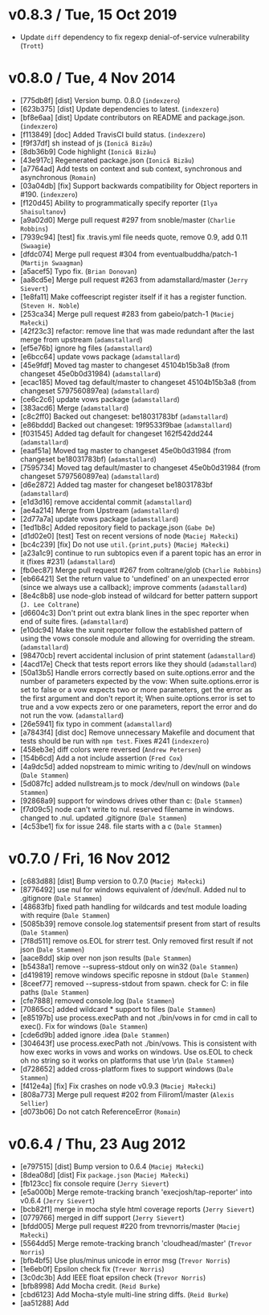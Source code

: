 v0.8.3 / Tue, 15 Oct 2019
========================

  * Update `diff` dependency to fix regexp denial-of-service vulnerability (`Trott`)

v0.8.0 / Tue, 4 Nov 2014
========================
  * [775db8f] [dist] Version bump. 0.8.0 (`indexzero`)
  * [623b375] [dist] Update dependencies to latest. (`indexzero`)
  * [bf8e6aa] [dist] Update contributors on README and package.json. (`indexzero`)
  * [f113849] [doc] Added TravisCI build status. (`indexzero`)
  * [f9f37df] sh instead of js (`Ionică Bizău`)
  * [8db36b9] Code highlight (`Ionică Bizău`)
  * [43e917c] Regenerated package.json (`Ionică Bizău`)
  * [a7764ad] Add tests on context and sub context, synchronous and asynchronous (`Romain`)
  * [03a04db] [fix] Support backwards compatibility for Object reporters in #190. (`indexzero`)
  * [f120d45] Ability to programmatically specify reporter (`Ilya Shaisultanov`)
  * [a9a02d0] Merge pull request #297 from snoble/master (`Charlie Robbins`)
  * [7939c94] [test] fix .travis.yml file needs quote, remove 0.9, add 0.11 (`Swaagie`)
  * [dfdc074] Merge pull request #304 from eventualbuddha/patch-1 (`Martijn Swaagman`)
  * [a5acef5] Typo fix. (`Brian Donovan`)
  * [aa8cd5e] Merge pull request #263 from adamstallard/master (`Jerry Sievert`)
  * [1e8fa11] Make coffeescript register itself if it has a register function. (`Steven H. Noble`)
  * [253ca34] Merge pull request #283 from gabeio/patch-1 (`Maciej Małecki`)
  * [42f23c3] refactor: remove line that was made redundant after the last merge from upstream (`adamstallard`)
  * [ef5e76b] ignore hg files (`adamstallard`)
  * [e6bcc64] update vows package (`adamstallard`)
  * [45e9fdf] Moved tag master to changeset 45104b15b3a8 (from changeset 45e0b0d31984) (`adamstallard`)
  * [ecac185] Moved tag default/master to changeset 45104b15b3a8 (from changeset 5797560897ea) (`adamstallard`)
  * [ce6c2c6] update vows package (`adamstallard`)
  * [383acd6] Merge (`adamstallard`)
  * [c8c2ff0] Backed out changeset: be18031783bf (`adamstallard`)
  * [e86bddd] Backed out changeset: 19f9533f9bae (`adamstallard`)
  * [f031545] Added tag default for changeset 162f542dd244 (`adamstallard`)
  * [eaaf51a] Moved tag master to changeset 45e0b0d31984 (from changeset be18031783bf) (`adamstallard`)
  * [7595734] Moved tag default/master to changeset 45e0b0d31984 (from changeset 5797560897ea) (`adamstallard`)
  * [d6e2872] Added tag master for changeset be18031783bf (`adamstallard`)
  * [e1d3d16] remove accidental commit (`adamstallard`)
  * [ae4a214] Merge from Upstream (`adamstallard`)
  * [2d77a7a] update vows package (`adamstallard`)
  * [1ed1b8c] Added repository field to package.json (`Gabe De`)
  * [d1d02e0] [test] Test on recent versions of node (`Maciej Małecki`)
  * [bc4c239] [fix] Do not use `util.{print,puts}` (`Maciej Małecki`)
  * [a23a1c9] continue to run subtopics even if a parent topic has an error in it (fixes #231) (`adamstallard`)
  * [fb0ec87] Merge pull request #267 from coltrane/glob (`Charlie Robbins`)
  * [eb66421] Set the return value to 'undefined' on an unexpected error (since we always use a callback); improve comments (`adamstallard`)
  * [8e4c8b8] use node-glob instead of wildcard for better pattern support (`J. Lee Coltrane`)
  * [d6604c3] Don't print out extra blank lines in the spec reporter when end of suite fires. (`adamstallard`)
  * [e10dc94] Make the xunit reporter follow the established pattern of using the vows console module and allowing for overriding the stream. (`adamstallard`)
  * [98470cb] revert accidental inclusion of print statement (`adamstallard`)
  * [4acd17e] Check that tests report errors like they should (`adamstallard`)
  * [50a13b5] Handle errors correctly based on suite.options.error and the number of parameters expected by the vow:  When suite.options.error is set to false or a vow expects two or more parameters, get the error as the first argument and don't report it; When suite.options.error is set to true and a vow expects zero or one parameters, report the error and do not run the vow. (`adamstallard`)
  * [26e5941] fix typo in comment (`adamstallard`)
  * [a7843f4] [dist doc] Remove unnecessary Makefile and document that tests should be run with `npm test`. Fixes #241 (`indexzero`)
  * [458eb3e] diff colors were reversed (`Andrew Petersen`)
  * [154b6cd] Add a not include assertion (`Fred Cox`)
  * [4a9dc5d] added nopstream to mimic writing to /dev/null on windows (`Dale Stammen`)
  * [5d087fc] added nullstream.js to mock /dev/null on windows (`Dale Stammen`)
  * [92868a9] support for windows drives other than c: (`Dale Stammen`)
  * [f7d09c5] node can't write to nul. reserved filename in windows. changed to .nul. updated .gitignore (`Dale Stammen`)
  * [4c53be1] fix for issue 248. file starts with a c (`Dale Stammen`)

v0.7.0 / Fri, 16 Nov 2012
=========================
  * [c683d88] [dist] Bump version to 0.7.0 (`Maciej Małecki`)
  * [8776492] use nul for windows equivalent of /dev/null. Added nul to .gitignore (`Dale Stammen`)
  * [48683fb] fixed path handling for wildcards and test module loading with require (`Dale Stammen`)
  * [5085b39] remove console.log statementsif present from start of results (`Dale Stammen`)
  * [7f8d511] remove os.EOL for strerr test. Only removed first result if not json (`Dale Stammen`)
  * [aace8dd] skip over non json results (`Dale Stammen`)
  * [b5438a1] remove --supress-stdout only on win32 (`Dale Stammen`)
  * [d419819] remove windows specific reposne in stdout (`Dale Stammen`)
  * [8ceef77] removed  --supress-stdout from spawn. check for C: in file paths (`Dale Stammen`)
  * [cfe7888] removed console.log (`Dale Stammen`)
  * [70865cc] added wildcard * support to files (`Dale Stammen`)
  * [e85197b] use process.execPath and not ./bin/vows in for cmd in call to exec(). Fix for windows (`Dale Stammen`)
  * [cde6d9b] added ignore .idea (`Dale Stammen`)
  * [304643f] use process.execPath not ./bin/vows. This is consistent with how exec works in vows and works on windows. Use os.EOL to check oh no string so it works on platforms that use \r\n (`Dale Stammen`)
  * [d728652] added cross-platform fixes to support windows (`Dale Stammen`)
  * [f412e4a] [fix] Fix crashes on node v0.9.3 (`Maciej Małecki`)
  * [808a773] Merge pull request #202 from Filirom1/master (`Alexis Sellier`)
  * [d073b06] Do not catch ReferenceError (`Romain`)

v0.6.4 / Thu, 23 Aug 2012
=========================
  * [e797515] [dist] Bump version to 0.6.4 (`Maciej Małecki`)
  * [8dea08d] [dist] Fix `package.json` (`Maciej Małecki`)
  * [fb123cc] fix console require (`Jerry Sievert`)
  * [e5a000b] Merge remote-tracking branch 'execjosh/tap-reporter' into v0.6.4 (`Jerry Sievert`)
  * [bcb82f1] merge in mocha style html coverage reports (`Jerry Sievert`)
  * [0779766] merged in diff support (`Jerry Sievert`)
  * [bfdd005] Merge pull request #220 from trevnorris/master (`Maciej Małecki`)
  * [5564dd5] Merge remote-tracking branch 'cloudhead/master' (`Trevor Norris`)
  * [bfb4bf5] Use plus/minus unicode in error msg (`Trevor Norris`)
  * [1e6eb0f] Epsilon check fix (`Trevor Norris`)
  * [3c0dc3b] Add IEEE float epsilon check (`Trevor Norris`)
  * [bfb8998] Add Mocha credit. (`Reid Burke`)
  * [cbd6123] Add Mocha-style multi-line string diffs. (`Reid Burke`)
  * [aa51288] Add <title> to the HTML coverage report. (`Reid Burke`)
  * [f7afb1b] Better style for directory names in coverage menu. (`Reid Burke`)
  * [526f036] Use Mocha's style for HTML coverage report. (`Reid Burke`)
  * [93dbc61] Summarize coverage data for HTML report. (`Reid Burke`)
  * [abb0d5a] Implement TAP reporter (`execjosh`)

v0.6.3 / Wed, 27 Jun 2012
=========================
  * [f0d2ecc] [dist] Bump version to 0.6.3 (`Maciej Małecki`)
  * [674830d] [bin] Make isolate mode work in node >= 0.7 (`Maciej Małecki`)
  * [075b0eb] [minor] `Math.floor` instead of `Math.ceil` (`Maciej Małecki`)
  * [796ac5d] [bin] Add `--shuffle` option (`Maciej Małecki`)
  * [4347cdd] [fix] Fix unsafe object iterations (`Maciej Małecki`)
  * [a785630] Allow camelCase test filename (`Romain`)
  * [03f60dd] Add `assert.lengthOf` on objects (`Romain`)
  * [38817c1] Exit code should be 1 if asynchronous errors occurs (`Olivier Bazoud`)
  * [3e60864] [refactor] Don't touch `require.extensions` (`Maciej Małecki`)

v0.6.2 / Fri, 24 Feb 2012
=========================
  * [6aa9673] [dist] Version 0.6.2 (`Maciej Małecki`)
  * [6b803ab] [bin] Use `process.execPath` instead of `process.argv[0]` (`Maciej Małecki`)
  * [1d06e90] [api] Write XML coverage report to `coverage.xml` (`Maciej Małecki`)
  * [e0fb4dc] Merge pull request #161 from cliffano/master (`Maciej Małecki`)
  * [9dd9b9e] [bin] Skip dotfiles before `fs.stat()`ing them (`Nathan Hunzaker`)
  * [4342fe9] [ui] Add support for `\n` in context names (`jmreidy`)
  * [bbc8e55] [api] Make `assert.include` fail when given unknown type (`Maciej Małecki`)
  * [fe37eec] [test] Add `.travis.yml` for testing on Travis CI (`Maciej Małecki`)
  * [b2ca904] Add coverage report in xml format. (`Cliffano Subagio`)

v0.6.1 / Mon, 26 Dec 2011
=========================
  * [c84e55c] [dist] Version 0.6.1 (`Maciej Małecki`)
  * [239df60] [test] Test if exception thrown in the topic gets passed down (`Bernardo Heynemann`)
  * [6f84e3b] [api fix] When topic `throw`s, treat exception as a return value (`Maciej Małecki`)
  * [a480a5f] Merge pull request #160 from seebees/nested_context_with_callback (`Charlie Robbins`)
  * [30a9d94] Merge pull request #168 from johnnywengluu/master (`Maciej Małecki`)
  * [722d4d8] Documentation bug fix: Rename *length* to *lengthOf* in a test. (`Johnny Weng Luu`)
  * [08b0650] [reporters/json] fix async error reporting (`Fedor Indutny`)
  * [fbf7f69] [fix] Fix leaking `self` (`Maciej Małecki`)
  * [9853e64] Async topic is passed to vows with topic-less subcontext (`seebees`)

v0.6.0 / Fri, 25 Nov 2011
=========================
  * [82d5541] [dist] Version bump. 0.6.0 (`indexzero`)
  * [3943fec] event order for 'on' (`seebees`)
  * [d9fe353] [minor] Update style from previous commit (`indexzero`)
  * [e92c1e4] Added --no-color option to suppress terminal colors (`Alexander Shtuchkin`)
  * [8788a52] [v0.6 fix] Properly inspect errors (`Maciej Małecki`)
  * [6760a2e] [merge] Manual merge of #135 since the fork no longer exists. Fixes #135 (`indexzero`)
  * [ddd9588] When an uncaught exception is caught in watch mode, print it in the console and continue watch. (`Julien Guimont`)
  * [ddf3cf4] [merge] add support for coffee files when printing out errors. Fixes #140 (`indexzero`)
  * [1448de2] When called outside the vows context where `this.stack` && `source` are undefined it will now no longer crash and burn (`Raynos`)
  * [c92aabc] Expose console so we can re-use it in custom reporters. (`Raynos`)
  * [c67786f] [merge] Manual merge of #95 since the fork no longer exists. Fixes #95 (`indexzero`)
  * [81482b1] Fixed indentation and some missing semicolons requested in #82 (`Ryan Olds`)
  * [f39a4e2] Add support for asynchronous teardowns. (`Daniel Brockman`)
  * [a44ee69] Edited README.md via GitHub (`Jerry Sievert`)
  * [a781c45] events other then success (`seebees`)
  * [d081d49] Buffer not needed and leaking a global. (`Nicolas Morel`)
  * [482d09c] adding a filter to the watch logic, so that only test files are run (`jmreidy`)
  * [f77e4bd] fixing regular expression for specFileExt to use an OR (`jmreidy`)
  * [e7fbdb4] test require should refer to lib/vows, not system vows (`jmreidy`)
  * [907d308] Adding vows support for underscores, in addition to dashes, in spec or test names (`jmreidy`)

v0.5.13 / Wed, 2 Nov 2011
=========================
  * [a5912ba] [dist] Version bump. 0.5.13 (`indexzero`)
  * [0894d94] Merge pull request #146 from mmalecki/fix-output (`Charlie Robbins`)
  * [7290532] [fix] Fix failed assertions output (`Maciej Małecki`)

v0.5.12 / Sat, 22 Oct 2011
==========================
  * [ef4a803] [dist] Version bump. 0.5.12 (`indexzero`)
  * [58f44f0] [dist] Add test script for `npm test` (`indexzero`)
  * [bd14209] [fix minor] Remove unnecessary argument in `exec` callback (`Maciej Małecki`)
  * [00509bd] [test] Test `--supress-stdout` flag (`Maciej Małecki`)
  * [8ce12a5] [test] Add fixtures for supress-stdout test (`Maciej Małecki`)
  * [50052f5] [test v0.6] Make `assert-test.js` v0.6-compatible (`Maciej Małecki`)
  * [fde1216] [refactor minor] Use `JSON.parse` when getting version (`Maciej Małecki`)
  * [cc76162] [refactor minor] Remove unused variables in `vows.addVow.runTest` (`Maciej Małecki`)
  * [006476f] [v0.6] Handle stdout suppressing correctly (`Maciej Małecki`)
  * [87462e6] [api] Rename `assert.length` to `assert.lengthOf` (`Maciej Małecki`)
  * [fd44e08] [fix v0.6] No `error.stack` for nextTick errors (`Maciej Małecki`)
  * [eac4362] [refactor v0.6] Remove/replace `sys` usages (`Maciej Małecki`)
  * [485698d] (doc) add 'authors' section to README (`Alexis Sellier`)

v0.5.11 / Sat, 20 Aug 2011
==========================
  * [3843409] (dist) Version bump. 0.5.11 (`indexzero`)
  * [954386c] (test) Added tests for error pass thru (`indexzero`)
  * [0108f1f] Allow arguments to flow through to callbacks in error conditions. (`Ben Taber`)
  * [3b9acac] add unified coverage maps, and fix issue when using coverage without instrumentation (`Jerry Sievert`)
  * [3a2f697] add unified coverage maps, and fix issue when using coverage without instrumentation (`Jerry Sievert`)
  * [5b2ae84] (fix) Check topic.constructor to reverse regression introduced by instanceof check (`indexzero`)
  * [c7f9e3c] added assert.isNotEmpty and assert.isDefined (`nekaab`)

v0.5.10 / Fri, 12 Aug 2011
==========================
  * [484b5f4] [fix] Update references to `stylize` after refactor (`indexzero`)
  * [f18b45c] (minor) Move .vowsText and .contextText out of reporters/spec into vows/console (`indexzero`)
  * [a813268] (fix) Remove unecessary reference to spec in reporters/dot-matrix.js. Fixes #117 (`indexzero`)
  * [0d8c406] [fix] Dont always append a tailing `\n` to all test output (`indexzero`)
  * [67b7ce7] (minor) Update package.json (`indexzero`)
  * [33aeb64] (dist) Version bump. 0.5.10 (`indexzero`)
  * [889b748] [bin test] Added additional teardown test. Update bin/vows to support absolute path. #83 (`indexzero`)
  * [c8ee815] [style] respect cloudhead's style (`Fedor Indutny`)
  * [dcf5021] [isolate] fixed test fixtures naming (`Fedor Indutny`)
  * [9be20ef] [isolate] allow reporters to output raw data (`Fedor Indutny`)
  * [5c40a46] [isolate] tests (`Fedor Indutny`)
  * [26fc3f7] [isolate] supress-stdout option and true stream usage in reporters (`Fedor Indutny`)
  * [d53c429] [isolate] exec => spawn, stream suite output, fix command line arguments to child process (`Fedor Indutny`)
  * [c2a1d60] [isolate] collect results (`Fedor Indutny`)
  * [b275024] [isolate] implement runner (`Fedor Indutny`)
  * [3543c0e] [isolate] added command line option (`Fedor Indutny`)
  * [76565ef] Merge pull request #102 from seebees/master (`Alexis Sellier`)
  * [661b34f] Merge pull request #107 from ciaranj/provide_collapsable_coverage_boxes (`Alexis Sellier`)
  * [63a15e7] Provide some very rudimentary CSS & JS to collapse the 'covered' source by default and use colours to draw your eye to the areas that need tackling (`ciaranj`)
  * [96a17a2] use instanceof to check if the return value from a topic is an EventEmitter (`seebees`)
  * [3e98285] Test for change (`seebees`)

v0.5.9 / Fri, 22 Jul 2011
=========================
  * [e80e96d] (dist) version bump (`cloudhead`)
  * [76e9175] add /bin folder to package.json (`cloudhead`)
  * [d597378] fix assert.inDelta global vars (`cloudhead`)
  * [9418795] remove `require.paths` dependency (`cloudhead`)
  * [13a52f4] Merge pull request #101 from JerrySievert/master (`Alexis Sellier`)
  * [3d400b8] adds coverage map functionality (`Jerry Sievert`)
  * [bc868fa] (new) added assert.inDelta (`mynyml`)
  * [5b770a4] Merge pull request #93 from joshkehn/master (`Alexis Sellier`)
  * [db608e2] NaN !== Boolean (`Joshua Kehn`)
  * [4144271] Implemented isBoolean and tests to match (`Joshua Kehn`)
  * [3802967] Merged pull request #78 from mynyml/master. (`Alexis Sellier`)
  * [342dbae] added assert.deepInclude (`mynyml`)
  * [27f683a] added assert.deepInclude (`mynyml`)

v0.5.8 / Sat, 12 Mar 2011
=========================
  * [7c9b21d] (dist) version bump (`Alexis Sellier`)
  * [72b9299] (style) ws (`Alexis Sellier`)
  * [381c0a3] Fixed CoffeeScript support on Node 0.3+ (`Janne Hietamäki`)
  * [697ada4] (minor test) cleanup (`Alexis Sellier`)
  * [3291d77] fix vow context when global (`Alexis Sellier`)

v0.5.7 / Sun, 20 Feb 2011
=========================
  * [f700eed] (dist) version bump (`Alexis Sellier`)
  * [7b20446] support for this.callback.call({}, ...) (`Alexis Sellier`)
  * [7874f54] improve async error report (`Alexis Sellier`)
  * [332b522] include test filename in some error reports (`Alexis Sellier`)
  * [1ddf5b1] (api) support for /.test.js$/ filenames (`Alexis Sellier`)
  * [93da10b] (minor) cleanup (`cloudhead`)
  * [402e309] Fixed watch mode. (`Matteo Collina`)

v0.5.6 / Mon, 31 Jan 2011
=========================
  * [0b54a98] (dist) revert to node 0.2.6, version bump to 0.5.6 (`cloudhead`)
  * [430021f] merge improved teardown support (`cloudhead`)
  * [f1ff2c1] preserve 0.2.6 compatibility (`cloudhead`)
  * [d6ba141] added simple xunit support, so vows can be used together with Hudson (`Anders Thøgersen`)
  * [d88924d] (dist) update package.json to include node version (`cloudhead`)
  * [a00c89d] Updated teardown to execute after subcontexts complete (`Jeremiah Wuenschel`)

v0.5.4 / Sat, 29 Jan 2011
=========================
  * [c2633dc] (dist) version bump (`cloudhead`)
  * [4361e42] use 'on' instead of 'addListener' (`cloudhead`)
  * [eb4d50d] support '.' in filenames (`cloudhead`)
  * [3030206] (test) test for multiple arguments in callbacks (`cloudhead`)
  * [1c18b66] remove listeners warning on topics (`cloudhead`)
  * [8fb1a56] support for multiple arguments passed to sub-topics (`cloudhead`)
  * [398443d] (minor) aliased export to exportTo (`cloudhead`)
  * [3b1545a] (bin) update for node 0.2.5 (`cloudhead`)
  * [f0f823d] (bin) fix auto-discover mode (`cloudhead`)

v0.5.3 / Wed, 29 Dec 2010
=========================
  * [3d12553] (dist) version bump (`cloudhead`)
  * [936e18a] fix some error messages (`cloudhead`)
  * [64760fe] (bin) fix exit status (`cloudhead`)

v0.5.2 / Wed, 13 Oct 2010
=========================
  * [349437b] (dist) version bump (`cloudhead`)
  * [61c01d9] tell user if no tests were run. (`cloudhead`)
  * [50077aa] Pass suite reference to batches (`Yurii Rashkovskii`)
  * [213d6cd] Made a change that eliminates the following bug (see http://github.com/cloudhead/vows/issues#issue/16): Sometimes you want to test an object that inherits from EventEmitter. In this case, if you return said testable object as the topic, then the code hangs if the EventEmitter subclass instance that I'm testing doesn't emit "success" or "error." (`bnoguchi`)

v0.5.1 / Tue, 24 Aug 2010
=========================
  * [679e8a6] (dist) version bump (`cloudhead`)
  * [c3ad80d] (new) basic teardown support (`cloudhead`)

v0.5.0 / Tue, 10 Aug 2010
=========================
  * [7cdf94f] (dist) version bump, update package.json (`cloudhead`)
  * [e8cf93e] (minor) naming/style changes (`cloudhead`)
  * [db57e70] Add ability to circumvent `addBatch` (`Travis Swicegood`)
  * [36c5c47] Add ability to run .coffee files (`Travis Swicegood`)
  * [df1e61b] Merge branch 'master' of github.com:cloudhead/vows (`cloudhead`)
  * [ccf6ec0] (doc) fix link (`Alexis Sellier`)

v0.4.6 / Thu, 1 Jul 2010
========================
  * [d78e098] (dist) version bump (`cloudhead`)
  * [a6c51c4] better assert.isNaN check (`cloudhead`)
  * [2b7398e] ability to pass suite options to export method (`cloudhead`)
  * [4fc9097] (new) --no-error (`cloudhead`)
  * [f2eb7b2] more refactoring in addVow (`cloudhead`)
  * [cca54cf] refactor counter updates (`cloudhead`)
  * [c98bcc4] (doc) fix README (`Alexis Sellier`)
  * [726b82f] updated README for site (`cloudhead`)

v0.4.5 / Mon, 28 Jun 2010
=========================
  * [ed576d7] (dist) version bump (`cloudhead`)
  * [5cdc2ba] (api) watch mode can take arguments, fixed a couple edge cases (`cloudhead`)

v0.4.4 / Sun, 27 Jun 2010
=========================
  * [9ea324f] (dist) version bump (`cloudhead`)
  * [e0ffeea] fix --version (`cloudhead`)
  * [afd3aab] handle edge case in this.callback, where a single boolean is returned (`cloudhead`)
  * [30e6688] don't exit until stdout is drained (`cloudhead`)
  * [d1b71d8] (test) add an empty batch to make sure it works (`cloudhead`)
  * [92aafed] improved error message when callback returns uncaught error (`cloudhead`)
  * [93aeaa3] result of this.callback is passed down to nested topics (`cloudhead`)
  * [ae16916] fixed a bug with falsy topics (`cloudhead`)

v0.4.3 / Thu, 24 Jun 2010
=========================
  * [335a8ee] (dist) version bump (`cloudhead`)
  * [7875366] return an appropriate exit code from bin/vows, depending on success of the tests. (`cloudhead`)
  * [4e1da2f] allow this.callback to be used more flexibly (`cloudhead`)

v0.4.2 / Wed, 23 Jun 2010
=========================
  * [3d83502] (dist) version bump (`cloudhead`)
  * [b94c047] fixed watch mode in OS X Terminal (`cloudhead`)
  * [a532f17] rename context.name => context.description, and make context.name be the last level only (`cloudhead`)
  * [cd4a763] remove throw/doesNotThrow message customization, cause it's fucked (`cloudhead`)
  * [6298227] (minor) fixed grammar in assertion message (`cloudhead`)

v0.4.1 / Thu, 17 Jun 2010
=========================
  * [a2f11f0] (dist) version bump (`cloudhead`)
  * [df248d4] include subject in error message (`cloudhead`)
  * [cf3f4e2] use suite's reporter for errors (`cloudhead`)
  * [833a2a0] console.result prints 'dropped' vows (`cloudhead`)
  * [3d1217a] detect un-fired vows on exit, and report error (`cloudhead`)
  * [e1d1ea5] track vows and vow statuses in batches (`cloudhead`)
  * [8917efe] fix indentation in assert.equal error message (`cloudhead`)
  * [31c46cf] (dist) fix Makefile (`cloudhead`)
  * [8ac48b9] rename some internal functions for consistency (`cloudhead`)
  * [0acf40e] update --help command (`cloudhead`)
  * [3f3cc66] silent reporter (`cloudhead`)
  * [692cb71] try to handle async errors more intelligently (`cloudhead`)
  * [7ed9f65] (api) '-m' and '-r' now require a space between pattern (`cloudhead`)
  * [82f6e5e] (new) added more options to bin (`cloudhead`)
  * [75ff4ab] (api) addVows => addBatch (`cloudhead`)
  * [a7f9f30] (test) improve test descriptions (`cloudhead`)
  * [e53338c] (api) don't add space between context descriptions in some cases (`cloudhead`)
  * [1593768] (test) remove other-test.js (`cloudhead`)
  * [f2ff9b5] (test) move assert module tests to its own file (`cloudhead`)
  * [5f415df] output function name in AssertionError, if {expected} is a function (`cloudhead`)

v0.4.0 / Tue, 15 Jun 2010
=========================
  * [0b32f54] (dist) version bump to 0.4.0 (`cloudhead`)
  * [3e0fb87] improve subject appearance in spec.js (`cloudhead`)
  * [29161c7] make sure we only output on exit, if there's a failure (`cloudhead`)
  * [98418c7] set batch.status to 'end' when ended (`cloudhead`)
  * [5a3362f] catch silent async failures on exit (`cloudhead`)
  * [6546552] don't try to exist when tests complete (`cloudhead`)
  * [7edb97a] reset pending vows in Suite#reset (`cloudhead`)
  * [6baca02] nicer output. refactor of formatters (`cloudhead`)

v0.3.5 / Sun, 13 Jun 2010
=========================
  * [4a1a65a] (dist) version bump (`cloudhead`)
  * [f10884d] improved assertion error messages. added tests (`cloudhead`)
  * [72eecd7] (new) added new assertions (`cloudhead`)
  * [1e90188] set styles to false for inspector (`cloudhead`)
  * [47c2d1f] (new) support multiple test suites per file (`cloudhead`)
  * [bb9a5af] abort() function to exit with an error (`cloudhead`)
  * [90e0bae] (api) watch mode is activated with -w (`cloudhead`)
  * [1cdfd1c] don't output contexts for pending vows in watch mode (`cloudhead`)
  * [3416f44] fix spec reporter + pending vow (`cloudhead`)
  * [4b92fa4] (new api) '-m' matches a string, changes -R to -r (`cloudhead`)

v0.3.4 / Wed, 9 Jun 2010
========================
  * [25abf72] (dist) version bump (`cloudhead`)
  * [8052146] fix/improve the cleanup on exit (`cloudhead`)
  * [df83078] print a different cue when running tests in watch mode (`cloudhead`)
  * [c533efa] fix context reporting for dot-matrix (`cloudhead`)
  * [3e67750] remove deprecated 'brief' option (`cloudhead`)
  * [11a1edd] (new) tests can be 'pending' (`cloudhead`)
  * [062450c] handle this.callback called synchronously (`cloudhead`)

v0.3.3 / Tue, 8 Jun 2010
========================
  * [311df5f] (dist) version bump (`cloudhead`)
  * [55a7a92] print contexts in dot-matrix & watch output (`cloudhead`)
  * [06b5563] (doc) updated README (`cloudhead`)

v0.3.2 / Mon, 7 Jun 2010
========================
  * [4079f57] (dist) version bump (`cloudhead`)
  * [cca5d46] move inspect() to vows/console (`cloudhead`)

v0.3.1 / Mon, 7 Jun 2010
========================
  * [fe7ae18] (dist) version bump (`cloudhead`)
  * [a0dacb7] Set default for `options` in run(). (`cloudhead`)
  * [e27bdfc] round time output (`cloudhead`)

v0.3.0 / Sat, 5 Jun 2010
========================
  * [868cd9f] ability to print messages without a nl (`cloudhead`)
  * [b851ffe] only the spec reporter prints subjects (`cloudhead`)
  * [d5b0d34] pattern matching is operational (`cloudhead`)
  * [09e31cf] better remaining vow detection and handling (`cloudhead`)
  * [b3985d8] we don't support vows as functions anymore (`cloudhead`)
  * [a2e15a2] better vow counting (`cloudhead`)
  * [7beb71d] parse vows at run-time, so we can apply a matcher (`cloudhead`)
  * [247015b] use options in run() or default to Suite (`cloudhead`)
  * [ee77415] Suite-level matcher/reporter (`cloudhead`)
  * [aae87c2] no more global module state (`cloudhead`)
  * [f825f7f] tidy up the requires in bin/vows (`cloudhead`)
  * [b9d856e] (dist) lib is lib/vows (`cloudhead`)
  * [2f9bb00] (dist) added bin to package.json (`cloudhead`)
  * [575d1a5] updated Makefile to use test runner (`cloudhead`)
  * [7d93078] (dist) version bump (`cloudhead`)
  * [c3afbbc] revised vows.js header (`cloudhead`)
  * [ec867b6] output fixes (`cloudhead`)
  * [1f2abe5] (new) watch reporter (`cloudhead`)
  * [b9882a5] add print() function to reporters (`cloudhead`)
  * [151b76c] fuck the buffer (`cloudhead`)
  * [1ab43bd] report subject on run() (`cloudhead`)
  * [88b5ade] complete rewrite of bin/vows (`cloudhead`)
  * [af04a10] exported Suites also run automatically when file is run directly (`cloudhead`)
  * [244cd01] reset Suite before running it, instead of after, so we don't upset the exit check (`cloudhead`)
  * [7ce4579] another test, just to test runner (`cloudhead`)
  * [0e3b661] ability to export batch/suite (`cloudhead`)
  * [073e875] ability to reset batch/suite (`cloudhead`)
  * [bd8a4f8] refactor reporters, share more. (`cloudhead`)
  * [8cd49ba] 'reporter' option instead of boolean flags. Also pass subject to Suite. (`cloudhead`)
  * [e2d1951] bye bye addVow (`cloudhead`)
  * [e5855a2] fix dot-matrix reporter not reporting errors (`cloudhead`)
  * [6fe14ec] suite.js init (`cloudhead`)
  * [b9c0329] Complete re-architecturing of vows. (`cloudhead`)
  * [4adab80] dot-matrix is the default reporter (`cloudhead`)
  * [e16cadf] (dist) cleanup Makefile (`cloudhead`)
  * [7200208] moved vows.prepare to extras.js (`cloudhead`)
  * [14278d0] cleaned up project structure a little (`cloudhead`)
  * [fb7d8a9] extracted console utils out of spec/dot-matrix reporters (`cloudhead`)
  * [ba8c46e] (new) dot-matrix reporter (`cloudhead`)

v0.2.5 / Mon, 24 May 2010
=========================
  * [0a53b70] (dist) version bump (`cloudhead`)
  * [ce73ecd] Cleaned up the inner loop a little (`cloudhead`)
  * [9fa313c] Fix incorrect binding in test functions. (`cloudhead`)

v0.2.4 / Sun, 23 May 2010
=========================
  * [b10a30a] (dist) version bump (`cloudhead`)
  * [2f231b1] (doc) updated README with assertion macros (`cloudhead`)
  * [179f854] (new) assert.instanceOf assert.isUndefined (`cloudhead`)
  * [87afe4c] don't complain about return value in topic if old (`cloudhead`)

v0.2.3 / Sat, 22 May 2010
=========================
  * [f867791] (dist) version bump (`cloudhead`)
  * [cb9e66e] (new) added assert.isNull, and made isObject more robust (`cloudhead`)
  * [cf459bc] fixed inspector doing weird shit. (`cloudhead`)

v0.2.2 / Sat, 22 May 2010
=========================
  * [5df28a5] (dist) version bump (`cloudhead`)
  * [c741f7b] (minor doc) typo in README (`cloudhead`)
  * [8092bb3] throw error when this.callback with a return value (`cloudhead`)
  * [70cf79e] (minor) standardized error messages (`cloudhead`)
  * [a214eb8] (new) Support for callback-style async testing (`cloudhead`)
  * [c600238] (doc) new install instructions (`cloudhead`)
  * [473e215] (dist) fixed dependencies (`cloudhead`)
  * [0083f0a] (dist) version bump (`cloudhead`)
  * [94a58be] (dist) updated paths and package.json (`cloudhead`)
  * [03a4171] (new) test for NaN, and added assert.isNaN (`cloudhead`)
  * [3f4bbec] throw Error if missing top-level context (`cloudhead`)
  * [9294ed8] Merge branch 'master' of github.com:cloudhead/vows (`cloudhead`)
  * [748e1ee] added 'install' task (`cloudhead`)
  * [babc2e6] version bump to 0.2.0 (`cloudhead`)

v0.2.0 / Mon, 17 May 2010
=========================
  * [fba631c] (minor) renamed statusText to status (`cloudhead`)
  * [bf80bec] time can equal 0, check more reliably (`cloudhead`)
  * [98c70ad] make console reporter a little more powerful (`cloudhead`)
  * [1606341] use json reporter if --json is passed (`cloudhead`)
  * [8a1d447] overhaul of continuous testing functionality, to use json backend (`cloudhead`)
  * [cc041ee] fix JSON reporter (`cloudhead`)
  * [24e6516] Merge branch 'master' of github.com:cloudhead/vows (`cloudhead`)
  * [a604161] renamed 'printer' -> 'reporter' (`cloudhead`)
  * [dc9a746] Decouple the reporting system. (`cloudhead`)
  * [aba0f57] updated SS (`Alexis Sellier`)
  * [1882f19] (fix) topics getting added multiple times (`cloudhead`)
  * [f59fb55] version bump (`cloudhead`)

v0.1.4 / Sun, 16 May 2010
=========================
  * [f887206] (fix) output the subjects without need for nextTick (`cloudhead`)
  * [1cb886c] (fix) count vows properly, by skipping 'topic' keys (`cloudhead`)
  * [6454351] fixed bug with function returning topics (`cloudhead`)
  * [053d7de] (test) topics returning functions (`cloudhead`)
  * [28f23ca] make sure result doesn't precede title (`cloudhead`)
  * [219ea81] fix lastTopic not being set properly (`cloudhead`)
  * [0cefa91] version bump (`cloudhead`)

v0.1.3 / Wed, 12 May 2010
=========================
  * [e97b946] pass emitted errors if test is expecting it (`cloudhead`)
  * [d79b6d5] fixed assert.include on objects (`cloudhead`)
  * [e43aa0e] added assert.length & assert.isFunction (`cloudhead`)
  * [99eb7de] improved emitter code in describe() (`cloudhead`)
  * [8a4f76d] vows.describe is the default now (`cloudhead`)

v0.1.2 / Tue, 11 May 2010
=========================
  * [06290ee] updated readme/comments to new API (`cloudhead`)
  * [fee2e78] version bump (`cloudhead`)
  * [15648b1] 'end' takes some parameters (`cloudhead`)
  * [a54c076] when passing a function, there is no promise, also print an nl (`cloudhead`)
  * [4fc5b9c] only count vows if passing an object to addVows() (`cloudhead`)
  * [0dd8387] tests. (`cloudhead`)
  * [cb3ab7e] don't require a topic at all (`cloudhead`)
  * [57fa14b] use 'end' as a completion event for test-suites (`cloudhead`)
  * [68e147d] pass the test-suite promises to tryFinish() (`cloudhead`)
  * [bfa2a26] keep track of the number of test suites (`cloudhead`)
  * [8e55f78] merge (`cloudhead`)
  * [f394e79] test for chained vows (`cloudhead`)
  * [b7a65c0] vow counting is sync. emit success when local remaining == 0 (`cloudhead`)
  * [b95d282] API change, ability to run serial test suites (`cloudhead`)
  * [fa51949] allow nested contexts with no topics (`cloudhead`)
  * [0b891d6] topic/subject ref fix (`cloudhead`)
  * [6e49a11] write an error if an EventEmitter hasn't fired (`cloudhead`)
  * [06485b8] added spinning wheel (`cloudhead`)
  * [8260e38] updated READMe (`cloudhead`)
  * [8a03c2a] 'setup' is now called 'topic' (`cloudhead`)
  * [a7b5857] allow non-function subjects (`cloudhead`)
  * [11d2e8f] added isEmpty and typeOf assertion macros (`cloudhead`)

v0.1.1 / Sun, 2 May 2010
========================
  * [abadd5d] updated eyes (`cloudhead`)
  * [1198d46] evaluate everything within an 'environment', which is passed down (`cloudhead`)
  * [531d4bf] refactored escape code printing (`cloudhead`)
  * [c1167bd] package.json (`cloudhead`)
  * [d15c538] rename makefile to Makefile (`cloudhead`)
  * [333a7f2] attempt to detect the name of the test folder (`cloudhead`)
  * [3cfd5a5] explicitly return vows.promise from test runner (`cloudhead`)
  * [b78539e] allow access to Context object, from tests (`cloudhead`)
  * [1348def] describe is an alias of tell (`cloudhead`)
  * [ba08ca3] use typeof instead of instanceof (`cloudhead`)

v0.1.0 / Sat, 1 May 2010
========================
  * [547d478] forgot to remove some test code (`cloudhead`)
  * [5bba9c3] default value for matcher (`cloudhead`)
  * [1a64009] bin/vows, autotesting utility (`cloudhead`)
  * [051bb40] formatting (`cloudhead`)
  * [3db9c6a] the matcher is an option now. -R'match string' (`cloudhead`)
  * [d4d7e3e] the --brief option. Also fixed various buffering problems (`cloudhead`)
  * [6d6c950] changed spacing in test output (`cloudhead`)
  * [8b2afda] don't use a Vow object, just use Object.create() (`cloudhead`)
  * [70ef3a6] whitespace (`cloudhead`)
  * [1d14683] Buffer test output, return EventEmitter. (`cloudhead`)
  * [f6d27ac] Merge branch 'master' of github.com:cloudhead/vows.js (`cloudhead`)
  * [50f76f8] other repos should be submodules (`Matt Lyon`)
  * [1b02c0a] bugfix: only add setup vals to context once (`Matt Lyon`)
